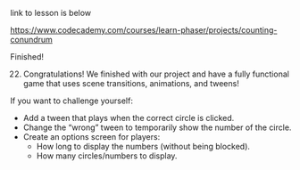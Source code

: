 link to lesson is below

https://www.codecademy.com/courses/learn-phaser/projects/counting-conundrum



Finished!

22. Congratulations! We finished with our project and have a fully functional game that uses scene transitions, animations, and tweens!

If you want to challenge yourself:

- Add a tween that plays when the correct circle is clicked.
- Change the “wrong” tween to temporarily show the number of the circle.
- Create an options screen for players:
  - How long to display the numbers (without being blocked).
  - How many circles/numbers to display.










